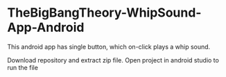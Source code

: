 # TheBigBangTheory-WhipSound-App-Android
This android app has single button, which on-click plays a whip sound.  

Download repository and extract zip file. Open project in android studio to run the file
